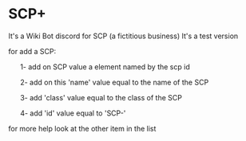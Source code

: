 # SCP+

It's a Wiki Bot discord for SCP (a fictitious business)
It's a test version

for add a SCP:

&nbsp;&nbsp;&nbsp;&nbsp;&nbsp;&nbsp;1- add on SCP value a element named by the scp id
  
&nbsp;&nbsp;&nbsp;&nbsp;&nbsp;&nbsp;2- add on this 'name' value equal to the name of the SCP
  
&nbsp;&nbsp;&nbsp;&nbsp;&nbsp;&nbsp;3- add 'class' value equal to the class of the SCP
  
&nbsp;&nbsp;&nbsp;&nbsp;&nbsp;&nbsp;4- add 'id' value equal to 'SCP-<id of SCP>'

for more help look at the other item in the list
